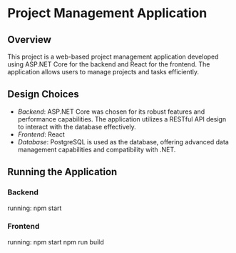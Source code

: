 # Project Management Application




## Overview
This project is a web-based project management application developed using ASP.NET Core for the backend and React for the frontend. The application allows users to manage projects and tasks efficiently.

## Design Choices
- *Backend*: ASP.NET Core was chosen for its robust features and performance capabilities. The application utilizes a RESTful API design to interact with the database effectively.
- *Frontend*: React 
- *Database*: PostgreSQL is used as the database, offering advanced data management capabilities and compatibility with .NET.

## Running the Application

### Backend
running:
         npm start


### Frontend
running:
npm start
npm run build
